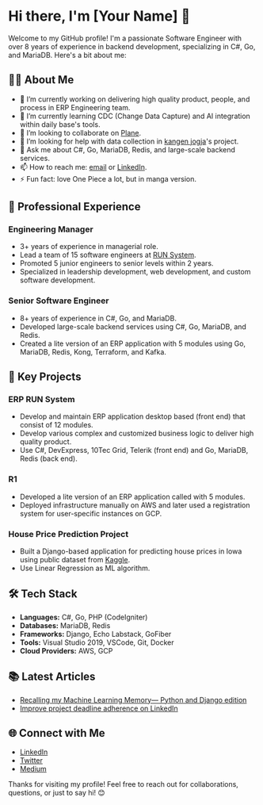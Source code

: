 # Hi there, I'm [Your Name] 👋

Welcome to my GitHub profile! I'm a passionate Software Engineer with over 8 years of experience in backend development, specializing in C#, Go, and MariaDB. Here's a bit about me:

## 🧑‍💻 About Me
- 🔭 I’m currently working on delivering high quality product, people, and process in ERP Engineering team.
- 🌱 I’m currently learning CDC (Change Data Capture) and AI integration within daily base's tools.
- 👯 I’m looking to collaborate on [Plane](https://github.com/makeplane/plane).
- 🤔 I’m looking for help with data collection in [kangen jogja](https://github.com/carakawedhatama/kangen_jogja)'s project.
- 💬 Ask me about C#, Go, MariaDB, Redis, and large-scale backend services.
- 📫 How to reach me: [email](carakawedhatama@gmail.com) or [LinkedIn](https://linkedin.com/in/carakawedhatama).
- ⚡ Fun fact: love One Piece a lot, but in manga version.

## 💼 Professional Experience
### Engineering Manager
- 3+ years of experience in managerial role.
- Lead a team of 15 software engineers at [RUN System](https://runsystem.id).
- Promoted 5 junior engineers to senior levels within 2 years.
- Specialized in leadership development, web development, and custom software development.

### Senior Software Engineer
- 8+ years of experience in C#, Go, and MariaDB.
- Developed large-scale backend services using C#, Go, MariaDB, and Redis.
- Created a lite version of an ERP application with 5 modules using Go, MariaDB, Redis, Kong, Terraform, and Kafka.

## 🌟 Key Projects
### ERP RUN System
- Develop and maintain ERP application desktop based (front end) that consist of 12 modules.
- Develop various complex and customized business logic to deliver high quality product.
- Use C#, DevExpress, 10Tec Grid, Telerik (front end) and Go, MariaDB, Redis (back end).

### R1
- Developed a lite version of an ERP application called with 5 modules.
- Deployed infrastructure manually on AWS and later used a registration system for user-specific instances on GCP.

### House Price Prediction Project
- Built a Django-based application for predicting house prices in Iowa using public dataset from [Kaggle](https://www.kaggle.com/datasets/prevek18/ames-housing-dataset).
- Use Linear Regression as ML algorithm.

## 🛠️ Tech Stack
- **Languages:** C#, Go, PHP (CodeIgniter)
- **Databases:** MariaDB, Redis
- **Frameworks:** Django, Echo Labstack, GoFiber
- **Tools:** Visual Studio 2019, VSCode, Git, Docker
- **Cloud Providers:** AWS, GCP

## 📚 Latest Articles
- [Recalling my Machine Learning Memory— Python and Django edition](https://medium.com/@carakawedhatama/recalling-my-machine-learning-memory-python-and-django-edition-95e9fbefcd44)
- [Improve project deadline adherence on LinkedIn](https://www.linkedin.com/advice/1/heres-how-you-can-improve-project-deadline-adherence-xzhke?contributionUrn=urn%3Ali%3Acomment%3A%28articleSegment%3A%28urn%3Ali%3AlinkedInArticle%3A7192558992500404226%2C7192558994287194112%29%2C7204144473449140226%29&dashContributionUrn=urn%3Ali%3Afsd_comment%3A%287204144473449140226%2CarticleSegment%3A%28urn%3Ali%3AlinkedInArticle%3A7192558992500404226%2C7192558994287194112%29%29&articleSegmentUrn=urn%3Ali%3AarticleSegment%3A%28urn%3Ali%3AlinkedInArticle%3A7192558992500404226%2C7192558994287194112%29&trackingId=%2BZBNnWofVp7DZcbWbCBb7g%3D%3D&utm_source=share&utm_campaign=copy_contribution_link&utm_medium=member_desktop)

## 🌐 Connect with Me
- [LinkedIn](https://linkedin.com/in/carakawedhatama)
- [Twitter](https://twitter.com/CWedhatama)
- [Medium](https://medium.com/@carakawedhatama)

Thanks for visiting my profile! Feel free to reach out for collaborations, questions, or just to say hi! 😊
